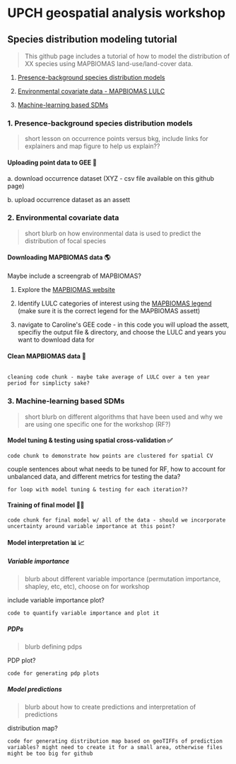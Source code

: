 # UPCH geospatial analysis workshop

## Species distribution modeling tutorial
> This github page includes a tutorial of how to model the distribution of XX species using MAPBIOMAS land-use/land-cover data.

1. [Presence-background species distribution models](https://github.com/ckglidden/UPCH-species-distribution-tutorial/edit/main/README.md#1-presence-background-species-distribution-models)

2. [Environmental covariate data - MAPBIOMAS LULC](https://github.com/ckglidden/UPCH-species-distribution-tutorial/edit/main/README.md#2-environmental-covariate-data)

3. [Machine-learning based SDMs](https://github.com/ckglidden/UPCH-species-distribution-tutorial/edit/main/README.md#3-machine-learning-based-sdms)


### 1. Presence-background species distribution models
> short lesson on occurrence points versus bkg, include links for explainers and map figure to help us explain??

#### Uploading point data to GEE :mosquito:

a. download occurrence dataset (XYZ - csv file available on this github page)

b. upload occurrence dataset as an assett


### 2. Environmental covariate data
> short blurb on how environmental data is used to predict the distribution of focal species

#### Downloading MAPBIOMAS data :earth_americas:

Maybe include a screengrab of MAPBIOMAS?

1. Explore the [MAPBIOMAS website](https://plataforma.panamazonia.mapbiomas.org/)

2. Identify LULC categories of interest using the [MAPBIOMAS legend](https://mapbiomas.org/en/legend-codes) (make sure it is the correct legend for the MAPBIOMAS assett)

3. navigate to Caroline's GEE code - in this code you will upload the assett, specifiy the output file & directory, and choose the LULC and years you want to download data for


#### Clean MAPBIOMAS data :broom:

```

cleaning code chunk - maybe take average of LULC over a ten year period for simplicty sake?

```

### 3. Machine-learning based SDMs 
> short blurb on different algorithms that have been used and why we are using one specific one for the workshop (RF?)


#### Model tuning & testing using spatial cross-validation :white_check_mark:

```
code chunk to demonstrate how points are clustered for spatial CV
```

couple sentences about what needs to be tuned for RF, how to account for unbalanced data, and different metrics for testing the data?

```
for loop with model tuning & testing for each iteration??
```

#### Training of final model :woman_technologist:

```
code chunk for final model w/ all of the data - should we incorporate uncertainty around variable importance at this point?
``` 

#### Model interpretation :bar_chart: :chart_with_upwards_trend:

##### Variable importance
> blurb about different variable importance (permutation importance, shapley, etc, etc), choose on for workshop

include variable importance plot?

```
code to quantify variable importance and plot it
```

##### PDPs
> blurb defining pdps

PDP plot?

```
code for generating pdp plots
```

##### Model predictions
> blurb about how to create predictions and interpretation of predictions

distribution map?

```
code for generating distribution map based on geoTIFFs of prediction variables? might need to create it for a small area, otherwise files might be too big for github
```

